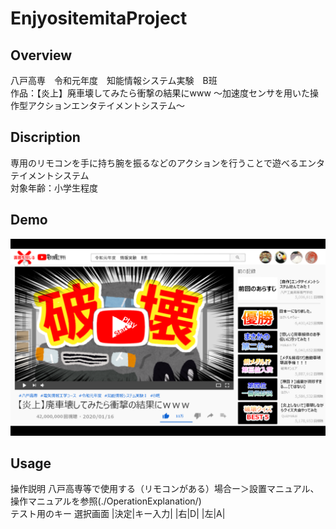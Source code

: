 # EnjyositemitaProject
 
## Overview
八戸高専　令和元年度　知能情報システム実験　B班<br>
作品：【炎上】廃車壊してみたら衝撃の結果にwww ～加速度センサを用いた操作型アクションエンタテイメントシステム～ 

## Discription
専用のリモコンを手に持ち腕を振るなどのアクションを行うことで遊べるエンタテイメントシステム<br>
対象年齢：小学生程度

## Demo
![Startmenu](./data/img/backGround/demo.png)

## Usage
操作説明
八戸高専等で使用する（リモコンがある）場合ー＞設置マニュアル、操作マニュアルを参照(./OperationExplanation/)<br>
テスト用のキー
選択画面
|決定|キー入力|
|右|D|
|左|A|
